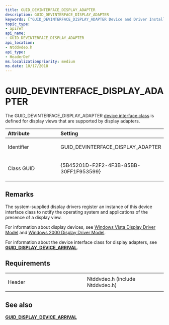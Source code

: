 ```yaml
---
title: GUID_DEVINTERFACE_DISPLAY_ADAPTER
description: GUID_DEVINTERFACE_DISPLAY_ADAPTER
keywords: ["GUID_DEVINTERFACE_DISPLAY_ADAPTER Device and Driver Installation"]
topic_type:
- apiref
api_name:
- GUID_DEVINTERFACE_DISPLAY_ADAPTER
api_location:
- Ntddvdeo.h
api_type:
- HeaderDef
ms.localizationpriority: medium
ms.date: 10/17/2018
---
```


# GUID_DEVINTERFACE_DISPLAY_ADAPTER


The GUID_DEVINTERFACE_DISPLAY_ADAPTER [device interface class](./overview-of-device-interface-classes.md) is defined for display views that are supported by display adapters.

<table>
<colgroup>
<col width="50%" />
<col width="50%" />
</colgroup>
<thead>
<tr class="header">
<th align="left">Attribute</th>
<th align="left">Setting</th>
</tr>
</thead>
<tbody>
<tr class="odd">
<td align="left"><p>Identifier</p></td>
<td align="left"><p>GUID_DEVINTERFACE_DISPLAY_ADAPTER</p></td>
</tr>
<tr class="even">
<td align="left"><p>Class GUID</p></td>
<td align="left"><p>{5B45201D-F2F2-4F3B-85BB-30FF1F953599}</p></td>
</tr>
</tbody>
</table>

 

Remarks
-------

The system-supplied display drivers register an instance of this device interface class to notify the operating system and applications of the presence of a display view.

For information about display devices, see [Windows Vista Display Driver Model](../display/windows-vista-display-driver-model-design-guide.md) and [Windows 2000 Display Driver Model](../display/windows-2000-display-driver-model-design-guide.md).

For information about the device interface class for display adapters, see [**GUID_DISPLAY_DEVICE_ARRIVAL**](guid-display-device-arrival.md).

Requirements
------------

<table>
<colgroup>
<col width="50%" />
<col width="50%" />
</colgroup>
<tbody>
<tr class="odd">
<td align="left"><p>Header</p></td>
<td align="left">Ntddvdeo.h (include Ntddvdeo.h)</td>
</tr>
</tbody>
</table>

## See also


[**GUID_DISPLAY_DEVICE_ARRIVAL**](guid-display-device-arrival.md)

 


